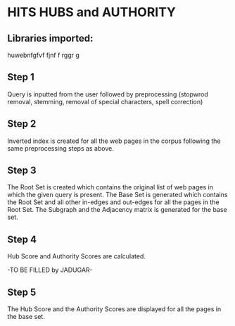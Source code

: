 # HITS HUBS and AUTHORITY

## Libraries imported:
huwebnfgfvf  fjnf
f
rggr
g

## Step 1

Query is inputted from the user followed by preprocessing (stopwrod removal, stemming, removal of special characters, spell correction)

## Step 2

Inverted index is created for all the web pages in the corpus following the same preprocessing steps as above.


## Step 3
The Root Set is created which contains the original list of web pages in which the given query is present.
The Base Set is generated which contains the Root Set and all other in-edges and out-edges for all the pages in the Root Set.
The Subgraph and the Adjacency matrix is generated for the base set.

## Step 4
Hub Score and Authority Scores are calculated.

-TO BE FILLED by JADUGAR-




## Step 5
The Hub Score and the Authority Scores are displayed for all the pages in the base set.

